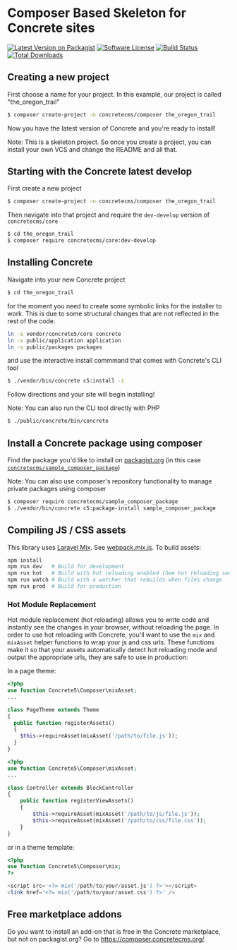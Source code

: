 # Composer Based Skeleton for Concrete sites

[![Latest Version on Packagist][ico-version]][link-packagist]
[![Software License][ico-license]](LICENSE.txt)
[![Build Status][ico-travis]][link-travis]
[![Total Downloads][ico-downloads]][link-downloads]

## Creating a new project

First choose a name for your project. In this example, our project is called "the_oregon_trail"

```bash
$ composer create-project -n concretecms/composer the_oregon_trail
```

Now you have the latest version of Concrete and you're ready to install!

Note: This is a skeleton project. So once you create a project, you can install your own VCS and change the README and all that.

## Starting with the Concrete latest develop

First create a new project
```bash
$ composer create-project -n concretecms/composer the_oregon_trail
```

Then navigate into that project and require the `dev-develop` version of `concretecms/core`
```bash
$ cd the_oregon_trail
$ composer require concretecms/core:dev-develop
```

## Installing Concrete

Navigate into your new Concrete project

```bash
$ cd the_oregon_trail
```

for the moment you need to create some symbolic links for the installer to work. This is due to some structural changes that are not reflected in the rest of the code.

```bash
ln -s vendor/concrete5/core concrete
ln -s public/application application
ln -s public/packages packages
```

and use the interactive install commmand that comes with Concrete's CLI tool

```bash
$ ./vendor/bin/concrete c5:install -i
```
Follow directions and your site will begin installing!


Note: You can also run the CLI tool directly with PHP

```bash
$ ./public/concrete/bin/concrete
```

## Install a Concrete package using composer

Find the package you'd like to install on [packagist.org](https://packagist.org) (in this case [`concretecms/sample_composer_package`](https://packagist.org/packages/concretecms/sample_composer_package))

Note: You can also use composer's repository functionality to manage private packages using composer

```bash
$ composer require concretecms/sample_composer_package
$ ./vendor/bin/concrete c5:package-install sample_composer_package
```

## Compiling JS / CSS assets
This library uses [Laravel Mix][link-mix]. See [webpack.mix.js][link-webpack-mix-file].
To build assets:

```bash
npm install
npm run dev   # Build for development
npm run hot   # Build with hot reloading enabled (See hot reloading section)
npm run watch # Build with a watcher that rebuilds when files change
npm run prod  # Build for production
```

### Hot Module Replacement
Hot module replacement (hot reloading) allows you to write code and instantly see the changes in your browser, without reloading the page.
In order to use hot reloading with Concrete, you'll want to use the `mix` and `mixAsset` helper functions to wrap your
js and css urls. These functions make it so that your assets automatically detect hot reloading mode and output the
appropriate urls, they are safe to use in production:

In a page theme:
```php
<?php
use function Concrete5\Composer\mixAsset;
...

class PageTheme extends Theme
{
  public function registerAssets()
  {
    $this->requireAsset(mixAsset('/path/to/file.js'));
  }
}
```

```php
<?php
use function Concrete5\Composer\mixAsset;
...

class Controller extends BlockController
{
    public function registerViewAssets()
    {
        $this->requireAsset(mixAsset('/path/to/js/file.js'));
        $this->requireAsset(mixAsset('/path/to/css/file.css'));
    }
}
```
or in a theme template:
```php
<?php
use function Concrete5\Composer\mix;
?>

<script src='<?= mix('/path/to/your/asset.js') ?>'></script>
<link href='<?= mix('/path/to/your/asset.css') ?>' />
```

## Free marketplace addons

Do you want to install an add-on that is free in the Concrete marketplace, but not on packagist.org? Go to https://composer.concretecms.org/.

[ico-version]: https://img.shields.io/packagist/v/concretecms/composer.svg?style=flat-square
[ico-license]: https://img.shields.io/badge/license-MIT-brightgreen.svg?style=flat-square
[ico-travis]: https://img.shields.io/travis/concretecms/composer/master.svg?style=flat-square
[ico-downloads]: https://img.shields.io/packagist/dt/concretecms/composer.svg?style=flat-square

[link-packagist]: https://packagist.org/packages/concretecms/composer
[link-travis]: https://travis-ci.org/concretecms/composer
[link-downloads]: https://packagist.org/packages/concretecms/composer
[link-mix]: https://laravel.com/docs/5.5/mix
[link-webpack-mix-file]: ./webpack.mix.js

